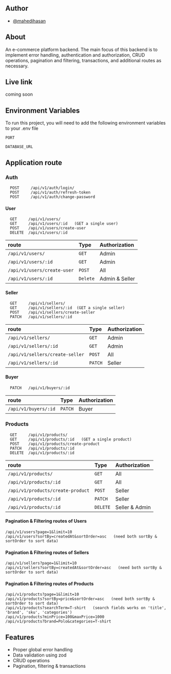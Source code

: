 ## Author

- [@mahedihasan](https://github.com/Mehedi-Hasan0)

## About

An e-commerce platform backend. The main focus of this backend is to implement error handling, authentication and authorization, CRUD operations, pagination and filtering, transactions, and additional routes as necessary.

## Live link

coming soon

## Environment Variables

To run this project, you will need to add the following environment variables to your .env file

`PORT`

`DATABASE_URL`

## Application route

### Auth

```
  POST     /api/v1/auth/login/
  POST     /api/v1/auth/refresh-token
  POST     /api/v1/auth/change-password
```

#### User

```
  GET     /api/v1/users/
  GET     /api/v1/users/:id   (GET a single user)
  POST    /api/v1/users/create-user
  DELETE  /api/v1/users/:id
```

| route                       | Type     | Authorization  |
| :-------------------------- | :------- | :------------- |
| `/api/v1/users/`            | `GET`    | Admin          |
| `/api/v1/users/:id`         | `GET`    | Admin          |
| `/api/v1/users/create-user` | `POST`   | All            |
| `/api/v1/users/:id`         | `Delete` | Admin & Seller |

#### Seller

```
  GET     /api/v1/sellers/
  GET     /api/v1/sellers/:id  (GET a single seller)
  POST    /api/v1/sellers/create-seller
  PATCH   /api/v1/sellers/:id
```

| route                           | Type    | Authorization |
| :------------------------------ | :------ | :------------ |
| `/api/v1/sellers/`              | `GET`   | Admin         |
| `/api/v1/sellers/:id`           | `GET`   | Admin         |
| `/api/v1/sellers/create-seller` | `POST`  | All           |
| `/api/v1/sellers/:id`           | `PATCH` | Seller        |

#### Buyer

```
  PATCH   /api/v1/buyers/:id
```

| route                | Type    | Authorization |
| :------------------- | :------ | :------------ |
| `/api/v1/buyers/:id` | `PATCH` | Buyer         |

### Products

```
  GET     /api/v1/products/
  GET     /api/v1/products/:id   (GET a single product)
  POST    /api/v1/products/create-product
  PATCH   /api/v1/products/:id
  DELETE  /api/v1/products/:id
```

| route                             | Type     | Authorization  |
| :-------------------------------- | :------- | :------------- |
| `/api/v1/products/`               | `GET`    | All            |
| `/api/v1/products/:id`            | `GET`    | All            |
| `/api/v1/products/create-product` | `POST`   | Seller         |
| `/api/v1/products/:id`            | `PATCH`  | Seller         |
| `/api/v1/products/:id`            | `DELETE` | Seller & Admin |

#### Pagination & Filtering routes of Users

```
/api/v1/users?page=1&limit=10
/api/v1/users?sortBy=createdAt&sortOrder=asc   (need both sortBy & sortOrder to sort data)
```

#### Pagination & Filtering routes of Sellers

```
/api/v1/sellers?page=1&limit=10
/api/v1/sellers?sortBy=createdAt&sortOrder=asc   (need both sortBy & sortOrder to sort data)
```

#### Pagination & Filtering routes of Products

```
/api/v1/products?page=1&limit=10
/api/v1/products?sortBy=price&sortOrder=asc   (need both sortBy & sortOrder to sort data)
/api/v1/products?searchTerm=T-shirt   (search fields works on 'title', 'brand', 'sku', 'categories')
/api/v1/products?minPrice=100&maxPrice=1000
/api/v1/products?brand=Polo&categories=T-shirt
```

## Features

- Proper global error handling
- Data validation using zod
- CRUD operations
- Pagination, filtering & transactions
